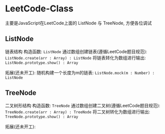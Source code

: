 # LeetCode-Class
主要是JavaScript在LeetCode上面的 ListNode 与 TreeNode, 方便各位调试

## ListNode
链表结构
构造函数: `ListNode`
通过数组创建链表(遵循LeetCode题目规范): `ListNode.create(arr : Array) : ListNode`
将链表转化为数组进行输出: `ListNode.prototype.show() : Array`

拓展(还未开工): 随机构建一个长度为m的链表: `ListNode.mock(m : Number) : ListNode`

## TreeNode
二叉树形结构
构造函数: `TreeNode`
通过数组创建二叉树(遵循LeetCode题目规范): `TreeNode.create(arr : Array) : TreeNode`
将二叉树转化为数组进行输出: `TreeNode.prototype.show() : Array`


拓展(还未开工): 